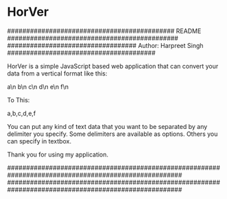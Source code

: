 # HorVer

############################################ README #############################################
################################## Author: Harpreet Singh #######################################

HorVer is a simple JavaScript based web application that can convert your data from a vertical format like this:

a\n
b\n
c\n
d\n
e\n
f\n


To This:


a,b,c,d,e,f


You can put any kind of text data that you want to be separated by any delimiter you specify. Some delimiters are available as options. Others you can specify in textbox.

Thank you for using my application.

######################################################################################################
######################################################################################################
